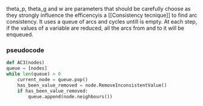 theta_p, theta_g and w are parameters that should be carefully choose  as they strongly influence the efficencyis a [[Consistency tecnique]] to find arc consistency.
It uses a queue of arcs and cycles untill is empty. At each step, if the values of a variable are reduced, all the arcs from and to it will be enqueued.

### pseudocode
```python 
def AC3(nodes)
queue = [nodes]
while len(queue) > 0
	current_node = queue.pop()
	has_been_value_removed = node.RemoveInconsistentValue()
	if has_been_value_removed:
		queue.append(node.neighbours())
```